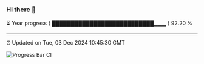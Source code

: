 ### Hi there 👋

⏳ Year progress { ███████████████████████████▁▁▁ } 92.20 %

---

⏰ Updated on Tue, 03 Dec 2024 10:45:30 GMT

![Progress Bar CI](https://github.com/IshwaranRudhara/GIT-ACTION/workflows/Progress%20Bar%20CI/badge.svg)
